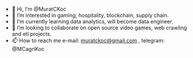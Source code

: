 - 👋 Hi, I’m @MuratCKoc
- 👀 I’m interested in gaming, hospitality, blockchain, supply chain.
- 🌱 I’m currently learning data analytics, will become data engineer.
- 💞️ I’m looking to collaborate on open source video games, web crawling and etl projects.
- 📫 How to reach me e-mail: muratckoc@gmail.com , telegram: @MCagriKoc

<!---
MuratCKoc/MuratCKoc is a ✨ special ✨ repository because its `README.md` (this file) appears on your GitHub profile.
You can click the Preview link to take a look at your changes.
--->
